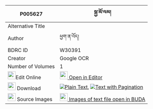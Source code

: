 |P005627|སྐྱ་མོ་ལམ། 
| --- | --- 
|Alternative Title |
|Author| ཕྱག་ན་འོད།
|BDRC ID | W30391
|Creator | Google OCR
|Number of Volumes| 1
|<img width="25" src="https://img.icons8.com/color/25/000000/edit-property.png">Edit Online| [<img width="25" src="https://avatars.githubusercontent.com/u/45091458?s=200&v=4"> Open in Editor](http://editor.openpecha.org/P005627)
|<img width="25" src="https://img.icons8.com/fluent/48/000000/download-2.png"/>  Download | [![](https://img.icons8.com/color/20/000000/txt.png)Plain Text](https://github.com/Openpecha/P005627/releases/download/v1/kya_mo_lam_plain_P005627.zip), [![](https://img.icons8.com/color/20/000000/txt.png)Text with Pagination](https://github.com/Openpecha/P005627/releases/download/v1/kya_mo_lam_pages_P005627.zip)
|<img width="25" src="https://img.icons8.com/plasticine/100/000000/pictures-folder.png"/>  Source Images | [<img width="25" src="https://library.bdrc.io/icons/BUDA-small.svg"> Images of text file open in BUDA](https://library.bdrc.io/show/bdr:W30391)
